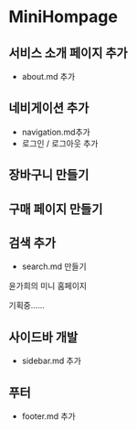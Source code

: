 # MiniHompage

## 서비스 소개 페이지 추가

- about.md 추가

## 네비게이션 추가

- navigation.md추가
- 로그인 / 로그아웃 추가

## 장바구니 만들기

## 구매 페이지 만들기

## 검색 추가

- search.md 만들기

윤가희의 미니 홈페이지

기획중......

## 사이드바 개발

- sidebar.md 추가

## 푸터

- footer.md 추가
